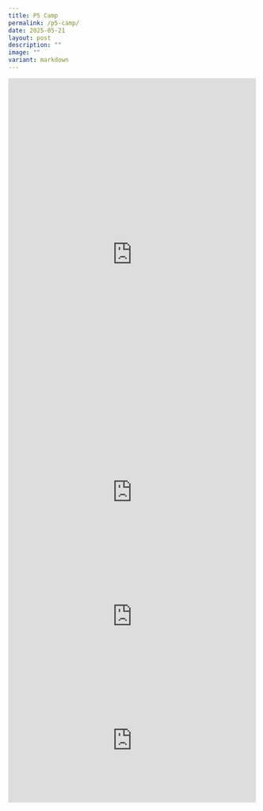 ```yaml
---
title: P5 Camp
permalink: /p5-camp/
date: 2025-05-21
layout: post
description: ""
image: ""
variant: markdown
---
```

<iframe allow="autoplay; clipboard-write; encrypted-media; picture-in-picture; web-share" allowfullscreen="true" frameborder="0" scrolling="no" style="border:none;overflow:hidden" height="709" width="500" src="https://www.facebook.com/plugins/post.php?href=https%3A%2F%2Fwww.facebook.com%2Fcompassvalepri%2Fposts%2Fpfbid0gnJsdvcEtzBH1vx8QKbCCkoiNp9ZmcizsMaqHdT7WwXd8RS5mnaF8gRwyaQKTF9dl&amp;show_text=true&amp;width=500"></iframe>

<iframe allow="autoplay; clipboard-write; encrypted-media; picture-in-picture; web-share" allowfullscreen="true" frameborder="0" scrolling="no" style="border:none;overflow:hidden" height="250" width="500" src="https://www.facebook.com/plugins/post.php?href=https%3A%2F%2Fwww.facebook.com%2Fcompassvalepri%2Fposts%2Fpfbid0Pj5qdPrmZqGzfmsvCrYmuzgdZawMoKAWq3KVtuP3WQJ2a1Aa9ySgz94cRv9nkrHSl&amp;show_text=true&amp;width=500"></iframe>
<br>
<iframe allow="autoplay; clipboard-write; encrypted-media; picture-in-picture; web-share" allowfullscreen="true" frameborder="0" scrolling="no" style="border:none;overflow:hidden" height="250" width="500" src="https://www.facebook.com/plugins/post.php?href=https%3A%2F%2Fwww.facebook.com%2Fcompassvalepri%2Fposts%2Fpfbid02QXVorJiph3Cj79k5mpL1TU98y2EbFm5DasLyB7hvkerUhCKHNbwkCj61rvb3xnJVl&amp;show_text=true&amp;width=500"></iframe>
<br>
<iframe allow="autoplay; clipboard-write; encrypted-media; picture-in-picture; web-share" allowfullscreen="true" frameborder="0" scrolling="no" style="border:none;overflow:hidden" height="250" width="500" src="https://www.facebook.com/plugins/post.php?href=https%3A%2F%2Fwww.facebook.com%2Fcompassvalepri%2Fposts%2Fpfbid038S9hBB2HtXBW85qJgGMe5FizR5G1sJ4Van1NrcmfJQG4VTEgbJgn9E7HJdjHTfUl&amp;show_text=true&amp;width=500"></iframe>